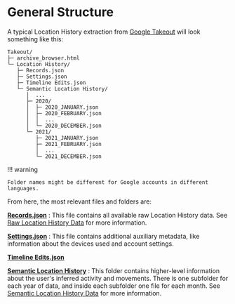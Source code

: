 # General Structure

A typical Location History extraction from [Google Takeout] will look something like this:

<pre><code><ic-folder>Takeout/</ic-folder>
├─ <ic-file>archive_browser.html</ic-file>
└─ <ic-folder>Location History/</ic-folder>
   ├─ <ic-file>Records.json</ic-file>
   ├─ <ic-file>Settings.json</ic-file>
   ├─ <ic-file>Timeline Edits.json</ic-file>
   └─ <ic-folder>Semantic Location History/</ic-folder>
      │  ...
      ├─ <ic-folder>2020/</ic-folder>
      │  ├─ <ic-file>2020_JANUARY.json</ic-file>
      │  ├─ <ic-file>2020_FEBRUARY.json</ic-file>
      │  │  ...
      │  └─ <ic-file>2020_DECEMBER.json</ic-file>
      └─ <ic-folder>2021/</ic-folder>
         ├─ <ic-file>2021_JANUARY.json</ic-file>
         ├─ <ic-file>2021_FEBRUARY.json</ic-file>
         │  ...
         └─ <ic-file>2021_DECEMBER.json</ic-file>
</code></pre>


!!! warning

    Folder names might be different for Google accounts in different languages.


From here, the most relevant files and folders are:

<ic-file>**[Records.json]**</ic-file>
:   This file contains all available raw Location History data.
    See [Raw Location History Data] for more information.

<ic-file>**[Settings.json]**</ic-file>
:   This file contains additional auxiliary metadata, like information about the devices used and account settings.

<ic-file>**[Timeline Edits.json]**</ic-file>

<ic-folder>**[Semantic Location History][Semantic Location History Data]**</ic-folder>
:   This folder contains higher-level information about the user's inferred activity and movements.
    There is one subfolder for each year of data, and inside each subfolder one file for each month.
    See [Semantic Location History Data] for more information.


[Google Takeout]: https://takeout.google.com/settings/takeout
[Raw Location History Data]: raw-location.md
[Semantic Location History Data]: semantic-location.md
[Records.json]: ../reference/records.md
[Settings.json]: ../reference/settings.md
[Timeline Edits.json]: ../reference/timeline-edits.md
